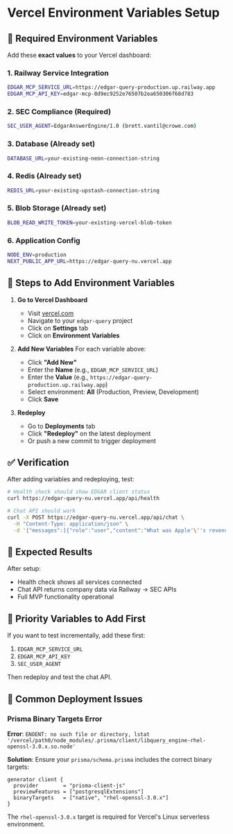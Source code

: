 # Vercel Environment Variables Setup

## 🚀 Required Environment Variables

Add these **exact values** to your Vercel dashboard:

### 1. Railway Service Integration
```bash
EDGAR_MCP_SERVICE_URL=https://edgar-query-production.up.railway.app
EDGAR_MCP_API_KEY=edgar-mcp-8d9ec9252e76507b2ea650306f68d783
```

### 2. SEC Compliance (Required)
```bash
SEC_USER_AGENT=EdgarAnswerEngine/1.0 (brett.vantil@crowe.com)
```

### 3. Database (Already set)
```bash
DATABASE_URL=your-existing-neon-connection-string
```

### 4. Redis (Already set)
```bash
REDIS_URL=your-existing-upstash-connection-string
```

### 5. Blob Storage (Already set)
```bash
BLOB_READ_WRITE_TOKEN=your-existing-vercel-blob-token
```

### 6. Application Config
```bash
NODE_ENV=production
NEXT_PUBLIC_APP_URL=https://edgar-query-nu.vercel.app
```

## 📝 Steps to Add Environment Variables

1. **Go to Vercel Dashboard**
   - Visit [vercel.com](https://vercel.com)
   - Navigate to your `edgar-query` project
   - Click on **Settings** tab
   - Click on **Environment Variables**

2. **Add New Variables**
   For each variable above:
   - Click **"Add New"**
   - Enter the **Name** (e.g., `EDGAR_MCP_SERVICE_URL`)
   - Enter the **Value** (e.g., `https://edgar-query-production.up.railway.app`)
   - Select environment: **All** (Production, Preview, Development)
   - Click **Save**

3. **Redeploy**
   - Go to **Deployments** tab
   - Click **"Redeploy"** on the latest deployment
   - Or push a new commit to trigger deployment

## ✅ Verification

After adding variables and redeploying, test:

```bash
# Health check should show EDGAR client status
curl https://edgar-query-nu.vercel.app/api/health

# Chat API should work
curl -X POST https://edgar-query-nu.vercel.app/api/chat \
  -H "Content-Type: application/json" \
  -d '{"messages":[{"role":"user","content":"What was Apple'\''s revenue?"}]}'
```

## 🎯 Expected Results

After setup:
- Health check shows all services connected
- Chat API returns company data via Railway → SEC APIs
- Full MVP functionality operational

## 🔧 Priority Variables to Add First

If you want to test incrementally, add these first:
1. `EDGAR_MCP_SERVICE_URL`
2. `EDGAR_MCP_API_KEY` 
3. `SEC_USER_AGENT`

Then redeploy and test the chat API.

## 🐛 Common Deployment Issues

### Prisma Binary Targets Error

**Error**: `ENOENT: no such file or directory, lstat '/vercel/path0/node_modules/.prisma/client/libquery_engine-rhel-openssl-3.0.x.so.node'`

**Solution**: Ensure your `prisma/schema.prisma` includes the correct binary targets:

```prisma
generator client {
  provider        = "prisma-client-js"
  previewFeatures = ["postgresqlExtensions"]
  binaryTargets   = ["native", "rhel-openssl-3.0.x"]
}
```

The `rhel-openssl-3.0.x` target is required for Vercel's Linux serverless environment.